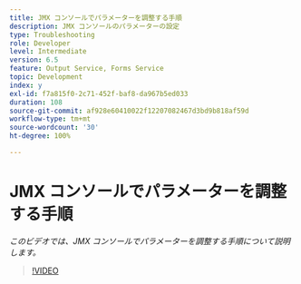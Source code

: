 ```yaml
---
title: JMX コンソールでパラメーターを調整する手順
description: JMX コンソールのパラメーターの設定
type: Troubleshooting
role: Developer
level: Intermediate
version: 6.5
feature: Output Service, Forms Service
topic: Development
index: y
exl-id: f7a815f0-2c71-452f-baf8-da967b5ed033
duration: 108
source-git-commit: af928e60410022f12207082467d3bd9b818af59d
workflow-type: tm+mt
source-wordcount: '30'
ht-degree: 100%

---
```



# JMX コンソールでパラメーターを調整する手順

*このビデオでは、JMX コンソールでパラメーターを調整する手順について説明します。*

>[!VIDEO](https://video.tv.adobe.com/v/335554?quality=12&learn=on)
